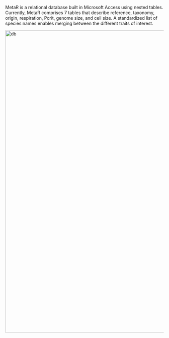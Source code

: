 MetaR is a relational database built in Microsoft Access using nested tables. Currently, MetaR comprises 7 tables that describe reference, taxonomy, origin, respiration, Pcrit, genome size, and cell size. A standardized list of species names enables merging between the different traits of interest.

<img width="957" alt="db" src="https://github.com/felixpleiva/MetaR/assets/57069034/28f33395-e235-4971-8985-9bbf291b7acf">
